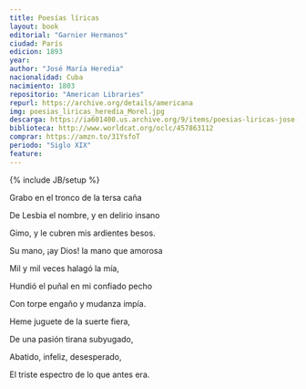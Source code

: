 ```yaml
---
title: Poesías líricas
layout: book
editorial: "Garnier Hermanos"
ciudad: París
edicion: 1893
year: 
author: "José María Heredia"
nacionalidad: Cuba
nacimiento: 1803
repositorio: "American Libraries"
repurl: https://archive.org/details/americana
img: poesias_liricas_heredia_Morel.jpg
descarga: https://ia601400.us.archive.org/9/items/poesias-liricas-jose-maria-heredia/Poes%C3%ADas%20l%C3%ADricas%20Jos%C3%A9%20Mar%C3%ADa%20Heredia.pdf
biblioteca: http://www.worldcat.org/oclc/457863112
comprar: https://amzn.to/31YsfoT
periodo: "Siglo XIX"
feature: 
---
```

{% include JB/setup %}

Grabo en el tronco de la tersa caña 
 
De Lesbia el nombre, y en delirio insano 
 
Gimo, y le cubren mis ardientes besos.
 
Su mano, ¡ay Dios! la mano que amorosa 
 
Mil y mil veces halagó la mía, 
 
Hundió el puñal en mi confiado pecho 
 
Con torpe engaño y mudanza impía.
 
Heme juguete de la suerte fiera, 
 
De una pasión tirana subyugado, 
 
Abatido, infeliz, desesperado, 
 
El triste espectro de lo que antes era.
